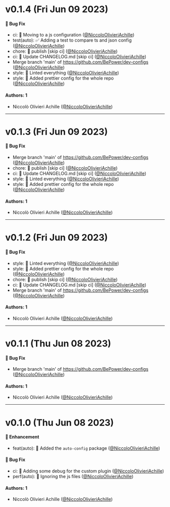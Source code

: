 # v0.1.4 (Fri Jun 09 2023)

#### 🐛 Bug Fix

- ci: :bug: Moving to a js configuration ([@NiccoloOlivieriAchille](https://github.com/NiccoloOlivieriAchille))
- test(auto): :white_check_mark: Adding a test to compare ts and json config ([@NiccoloOlivieriAchille](https://github.com/NiccoloOlivieriAchille))
- chore: :bookmark: publish \[skip ci\] ([@NiccoloOlivieriAchille](https://github.com/NiccoloOlivieriAchille))
- ci: :memo: Update CHANGELOG.md \[skip ci\] ([@NiccoloOlivieriAchille](https://github.com/NiccoloOlivieriAchille))
- Merge branch 'main' of https://github.com/BePower/dev-configs ([@NiccoloOlivieriAchille](https://github.com/NiccoloOlivieriAchille))
- style: :rotating_light: Linted everything ([@NiccoloOlivieriAchille](https://github.com/NiccoloOlivieriAchille))
- style: :lipstick: Added prettier config for the whole repo ([@NiccoloOlivieriAchille](https://github.com/NiccoloOlivieriAchille))

#### Authors: 1

- Niccolò Olivieri Achille ([@NiccoloOlivieriAchille](https://github.com/NiccoloOlivieriAchille))

---

# v0.1.3 (Fri Jun 09 2023)

#### 🐛 Bug Fix

- Merge branch 'main' of https://github.com/BePower/dev-configs ([@NiccoloOlivieriAchille](https://github.com/NiccoloOlivieriAchille))
- chore: :bookmark: publish \[skip ci\] ([@NiccoloOlivieriAchille](https://github.com/NiccoloOlivieriAchille))
- ci: :memo: Update CHANGELOG.md \[skip ci\] ([@NiccoloOlivieriAchille](https://github.com/NiccoloOlivieriAchille))
- style: :rotating_light: Linted everything ([@NiccoloOlivieriAchille](https://github.com/NiccoloOlivieriAchille))
- style: :lipstick: Added prettier config for the whole repo ([@NiccoloOlivieriAchille](https://github.com/NiccoloOlivieriAchille))

#### Authors: 1

- Niccolò Olivieri Achille ([@NiccoloOlivieriAchille](https://github.com/NiccoloOlivieriAchille))

---

# v0.1.2 (Fri Jun 09 2023)

#### 🐛 Bug Fix

- style: :rotating_light: Linted everything ([@NiccoloOlivieriAchille](https://github.com/NiccoloOlivieriAchille))
- style: :lipstick: Added prettier config for the whole repo ([@NiccoloOlivieriAchille](https://github.com/NiccoloOlivieriAchille))
- chore: :bookmark: publish \[skip ci\] ([@NiccoloOlivieriAchille](https://github.com/NiccoloOlivieriAchille))
- ci: :memo: Update CHANGELOG.md \[skip ci\] ([@NiccoloOlivieriAchille](https://github.com/NiccoloOlivieriAchille))
- Merge branch 'main' of https://github.com/BePower/dev-configs ([@NiccoloOlivieriAchille](https://github.com/NiccoloOlivieriAchille))

#### Authors: 1

- Niccolò Olivieri Achille ([@NiccoloOlivieriAchille](https://github.com/NiccoloOlivieriAchille))

---

# v0.1.1 (Thu Jun 08 2023)

#### 🐛 Bug Fix

- Merge branch 'main' of https://github.com/BePower/dev-configs ([@NiccoloOlivieriAchille](https://github.com/NiccoloOlivieriAchille))

#### Authors: 1

- Niccolò Olivieri Achille ([@NiccoloOlivieriAchille](https://github.com/NiccoloOlivieriAchille))

---

# v0.1.0 (Thu Jun 08 2023)

#### 🚀 Enhancement

- feat(auto): :tada: Added the `auto-config` package ([@NiccoloOlivieriAchille](https://github.com/NiccoloOlivieriAchille))

#### 🐛 Bug Fix

- ci: :construction_worker: Adding some debug for the custom plugin ([@NiccoloOlivieriAchille](https://github.com/NiccoloOlivieriAchille))
- perf(auto): :see_no_evil: Ignoring the js files ([@NiccoloOlivieriAchille](https://github.com/NiccoloOlivieriAchille))

#### Authors: 1

- Niccolò Olivieri Achille ([@NiccoloOlivieriAchille](https://github.com/NiccoloOlivieriAchille))
